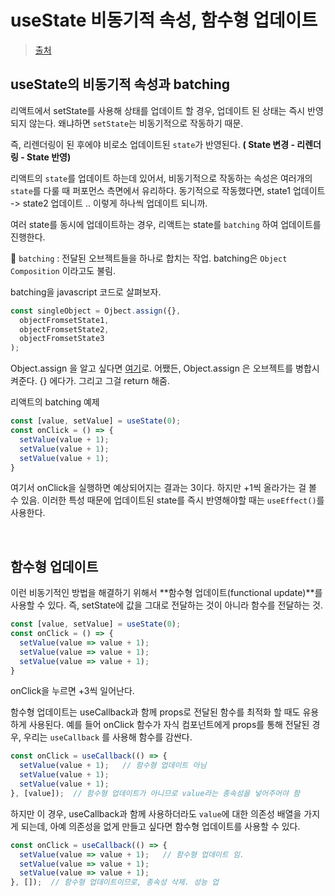 # useState 비동기적 속성, 함수형 업데이트

> [출처](https://velog.io/@suyeonme/react-useState%EC%9D%98-%EB%B9%84%EB%8F%99%EA%B8%B0%EC%A0%81-%EC%86%8D%EC%84%B1-%ED%95%A8%EC%88%98%ED%98%95-%EC%97%85%EB%8D%B0%EC%9D%B4%ED%8A%B8)

## useState의 비동기적 속성과 batching

리액트에서 setState를 사용해 상태를 업데이트 할 경우, 업데이트 된 상태는 즉시 반영되지 않는다. 왜냐하면 `setState`는 비동기적으로 작동하기 때문.

즉, 리렌더링이 된 후에야 비로소 업데이트된 `state`가 반영된다. **( State 변경 - 리렌더링 - State 반영)**

리액트의 `state`를 업데이트 하는데 있어서, 비동기적으로 작동하는 속성은 여러개의 `state`를 다룰 때 퍼포먼스 측면에서 유리하다. 동기적으로 작동했다면, state1 업데이트 -> state2 업데이트 .. 이렇게 하나씩 업데이트 되니까.

여러 state를 동시에 업데이트하는 경우, 리액트는 state를 `batching` 하여 업데이트를 진행한다.

📌 `batching` : 전달된 오브젝트들을 하나로 합치는 작업. batching은 `Object Composition` 이라고도 불림.

batching을 javascript 코드로 살펴보자.

```javascript
const singleObject = Ojbect.assign({}, 
  objectFromsetState1,
  objectFromsetState2,
  objectFromsetState3
);
```

Object.assign 을 알고 싶다면 [여기](https://github.com/pozafly/TIL/blob/main/Javascript/Object.assign.md)로. 어쨌든, Object.assign 은 오브젝트를 병합시켜준다. {} 에다가. 그리고 그걸 return 해줌.

리액트의 batching 예제

```jsx
const [value, setValue] = useState(0);
const onClick = () => {
  setValue(value + 1);
  setValue(value + 1);
  setValue(value + 1);
}
```

여기서 onClick을 실행하면 예상되어지는 결과는 3이다. 하지만 +1씩 올라가는 걸 볼 수 있음. 이러한 특성 때문에 업데이트된 state를 즉시 반영해야할 때는 `useEffect()`를 사용한다.

<br/>

## 함수형 업데이트

이런 비동기적인 방법을 해결하기 위해서 **함수형 업데이트(functional update)**를 사용할 수 있다. 즉, setState에 값을 그대로 전달하는 것이 아니라 함수를 전달하는 것.

```jsx
const [value, setValue] = useState(0);
const onClick = () => {
  setValue(value => value + 1);
  setValue(value => value + 1);
  setValue(value => value + 1);
}
```

onClick을 누르면 +3씩 일어난다.

함수형 업데이트는 useCallback과 함께 props로 전달된 함수를 최적화 할 때도 유용하게 사용된다. 예를 들어 onClick 함수가 자식 컴포넌트에게 props를 통해 전달된 경우, 우리는 `useCallback` 를 사용해 함수를 감싼다.

```jsx
const onClick = useCallback(() => {
  setValue(value + 1);   // 함수형 업데이트 아님
  setValue(value + 1);
  setValue(value + 1);
}, [value]);  // 함수형 업데이트가 아니므로 value라는 종속성을 넣어주어야 함
```

하지만 이 경우, useCallback과 함께 사용하더라도 `value`에  대한 의존성 배열을 가지게 되는데, 아예 의존성을 없게 만들고 싶다면 함수형 업데이트를 사용할 수 있다.

```jsx
const onClick = useCallback(() => {
  setValue(value => value + 1);   // 함수형 업데이트 임.
  setValue(value => value + 1);
  setValue(value => value + 1);
}, []);  // 함수형 업데이트이므로, 종속성 삭제. 성능 업
```

